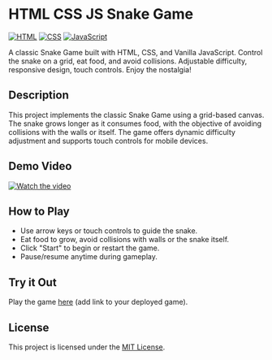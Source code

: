 # HTML CSS JS Snake Game

[![HTML](https://img.shields.io/badge/Language-HTML-orange)](https://www.w3.org/html/)
[![CSS](https://img.shields.io/badge/Language-CSS-blue)](https://www.w3.org/Style/CSS/)
[![JavaScript](https://img.shields.io/badge/Language-JavaScript-yellow)](https://developer.mozilla.org/en-US/docs/Web/JavaScript)

A classic Snake Game built with HTML, CSS, and Vanilla JavaScript. Control the snake on a grid, eat food, and avoid collisions. Adjustable difficulty, responsive design, touch controls. Enjoy the nostalgia!

## Description

This project implements the classic Snake Game using a grid-based canvas. The snake grows longer as it consumes food, with the objective of avoiding collisions with the walls or itself. The game offers dynamic difficulty adjustment and supports touch controls for mobile devices.

## Demo Video

[![Watch the video](https://img.youtube.com/vi/YOUR_VIDEO_ID_HERE/0.jpg)](https://youtu.be/YOUR_VIDEO_ID_HERE)

## How to Play

- Use arrow keys or touch controls to guide the snake.
- Eat food to grow, avoid collisions with walls or the snake itself.
- Click "Start" to begin or restart the game.
- Pause/resume anytime during gameplay.

## Try it Out

Play the game [here](#) (add link to your deployed game).

## License

This project is licensed under the [MIT License](LICENSE).
